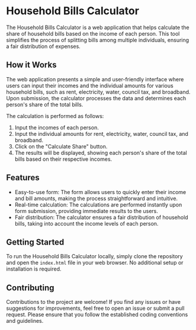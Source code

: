 # Household Bills Calculator

The Household Bills Calculator is a web application that helps calculate the share of household bills based on the income of each person. This tool simplifies the process of splitting bills among multiple individuals, ensuring a fair distribution of expenses.

## How it Works

The web application presents a simple and user-friendly interface where users can input their incomes and the individual amounts for various household bills, such as rent, electricity, water, council tax, and broadband. Upon submission, the calculator processes the data and determines each person's share of the total bills.

The calculation is performed as follows:

1. Input the incomes of each person.
2. Input the individual amounts for rent, electricity, water, council tax, and broadband.
3. Click on the "Calculate Share" button.
4. The results will be displayed, showing each person's share of the total bills based on their respective incomes.

## Features

- Easy-to-use form: The form allows users to quickly enter their income and bill amounts, making the process straightforward and intuitive.
- Real-time calculation: The calculations are performed instantly upon form submission, providing immediate results to the users.
- Fair distribution: The calculator ensures a fair distribution of household bills, taking into account the income levels of each person.

## Getting Started

To run the Household Bills Calculator locally, simply clone the repository and open the `index.html` file in your web browser. No additional setup or installation is required.

## Contributing

Contributions to the project are welcome! If you find any issues or have suggestions for improvements, feel free to open an issue or submit a pull request. Please ensure that you follow the established coding conventions and guidelines.
